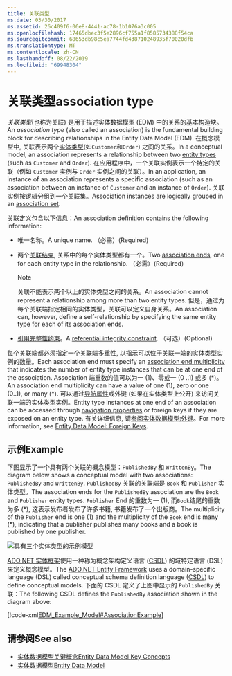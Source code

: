 ```yaml
---
title: 关联类型
ms.date: 03/30/2017
ms.assetid: 26c409f6-06e8-4441-ac78-1b1076a3c005
ms.openlocfilehash: 17465dbec3f5e2896cf755a1f8585734388f54ca
ms.sourcegitcommit: 68653db98c5ea7744fd438710248935f70020dfb
ms.translationtype: MT
ms.contentlocale: zh-CN
ms.lasthandoff: 08/22/2019
ms.locfileid: "69948304"
---
```

# <a name="association-type"></a><span data-ttu-id="4f4dc-102">关联类型</span><span class="sxs-lookup"><span data-stu-id="4f4dc-102">association type</span></span>
<span data-ttu-id="4f4dc-103">*关联类型*(也称为关联) 是用于描述实体数据模型 (EDM) 中的关系的基本构造块。</span><span class="sxs-lookup"><span data-stu-id="4f4dc-103">An *association type* (also called an association) is the fundamental building block for describing relationships in the Entity Data Model (EDM).</span></span> <span data-ttu-id="4f4dc-104">在概念模型中, 关联表示两个[实体类型](../../../../docs/framework/data/adonet/entity-type.md)(如`Customer`和`Order`) 之间的关系。</span><span class="sxs-lookup"><span data-stu-id="4f4dc-104">In a conceptual model, an association represents a relationship between two [entity types](../../../../docs/framework/data/adonet/entity-type.md) (such as `Customer` and `Order`).</span></span> <span data-ttu-id="4f4dc-105">在应用程序中，一个关联实例表示一个特定的关联（例如 `Customer` 实例与 `Order` 实例之间的关联）。</span><span class="sxs-lookup"><span data-stu-id="4f4dc-105">In an application, an instance of an association represents a specific association (such as an association between an instance of `Customer` and an instance of `Order`).</span></span> <span data-ttu-id="4f4dc-106">关联实例按逻辑分组到一个[关联集](../../../../docs/framework/data/adonet/association-set.md)。</span><span class="sxs-lookup"><span data-stu-id="4f4dc-106">Association instances are logically grouped in an [association set](../../../../docs/framework/data/adonet/association-set.md).</span></span>  
  
 <span data-ttu-id="4f4dc-107">关联定义包含以下信息：</span><span class="sxs-lookup"><span data-stu-id="4f4dc-107">An association definition contains the following information:</span></span>  
  
- <span data-ttu-id="4f4dc-108">唯一名称。</span><span class="sxs-lookup"><span data-stu-id="4f4dc-108">A unique name.</span></span> <span data-ttu-id="4f4dc-109">（必需）</span><span class="sxs-lookup"><span data-stu-id="4f4dc-109">(Required)</span></span>  
  
- <span data-ttu-id="4f4dc-110">两个[关联结束](../../../../docs/framework/data/adonet/association-end.md), 关系中的每个实体类型都有一个。</span><span class="sxs-lookup"><span data-stu-id="4f4dc-110">Two [association ends](../../../../docs/framework/data/adonet/association-end.md), one for each entity type in the relationship.</span></span> <span data-ttu-id="4f4dc-111">（必需）</span><span class="sxs-lookup"><span data-stu-id="4f4dc-111">(Required)</span></span>  
  
    > [!NOTE]
    > <span data-ttu-id="4f4dc-112">关联不能表示两个以上的实体类型之间的关系。</span><span class="sxs-lookup"><span data-stu-id="4f4dc-112">An association cannot represent a relationship among more than two entity types.</span></span> <span data-ttu-id="4f4dc-113">但是，通过为每个关联端指定相同的实体类型，关联可以定义自身关系。</span><span class="sxs-lookup"><span data-stu-id="4f4dc-113">An association can, however, define a self-relationship by specifying the same entity type for each of its association ends.</span></span>  
  
- <span data-ttu-id="4f4dc-114">[引用完整性约束](../../../../docs/framework/data/adonet/referential-integrity-constraint.md)。</span><span class="sxs-lookup"><span data-stu-id="4f4dc-114">A [referential integrity constraint](../../../../docs/framework/data/adonet/referential-integrity-constraint.md).</span></span> <span data-ttu-id="4f4dc-115">（可选）</span><span class="sxs-lookup"><span data-stu-id="4f4dc-115">(Optional)</span></span>  
  
 <span data-ttu-id="4f4dc-116">每个关联端都必须指定一个[关联端多重性](../../../../docs/framework/data/adonet/association-end-multiplicity.md), 以指示可以位于关联一端的实体类型实例的数量。</span><span class="sxs-lookup"><span data-stu-id="4f4dc-116">Each association end must specify an [association end multiplicity](../../../../docs/framework/data/adonet/association-end-multiplicity.md) that indicates the number of entity type instances that can be at one end of the association.</span></span> <span data-ttu-id="4f4dc-117">Association 端重数的值可以为一 (1)、零或一 (0 ..1) 或多 (\*)。</span><span class="sxs-lookup"><span data-stu-id="4f4dc-117">An association end multiplicity can have a value of one (1), zero or one (0..1), or many (\*).</span></span> <span data-ttu-id="4f4dc-118">可以通过[导航属性](../../../../docs/framework/data/adonet/navigation-property.md)或外键 (如果在实体类型上公开) 来访问关联一端的实体类型实例。</span><span class="sxs-lookup"><span data-stu-id="4f4dc-118">Entity type instances at one end of an association can be accessed through [navigation properties](../../../../docs/framework/data/adonet/navigation-property.md) or foreign keys if they are exposed on an entity type.</span></span> <span data-ttu-id="4f4dc-119">有关详细信息, 请[参阅实体数据模型:外键](../../../../docs/framework/data/adonet/foreign-key-property.md)。</span><span class="sxs-lookup"><span data-stu-id="4f4dc-119">For more information, see [Entity Data Model: Foreign Keys](../../../../docs/framework/data/adonet/foreign-key-property.md).</span></span>  
  
## <a name="example"></a><span data-ttu-id="4f4dc-120">示例</span><span class="sxs-lookup"><span data-stu-id="4f4dc-120">Example</span></span>  
 <span data-ttu-id="4f4dc-121">下图显示了一个具有两个关联的概念模型：`PublishedBy` 和 `WrittenBy`。</span><span class="sxs-lookup"><span data-stu-id="4f4dc-121">The diagram below shows a conceptual model with two associations: `PublishedBy` and `WrittenBy`.</span></span> <span data-ttu-id="4f4dc-122">`PublishedBy` 关联的关联端是 `Book` 和 `Publisher` 实体类型。</span><span class="sxs-lookup"><span data-stu-id="4f4dc-122">The association ends for the `PublishedBy` association are the `Book` and `Publisher` entity types.</span></span> <span data-ttu-id="4f4dc-123">`Publisher` End 的重数为一 (1), 而`Book`结尾的重数为多 (\*), 这表示发布者发布了许多书籍, 书籍发布了一个出版商。</span><span class="sxs-lookup"><span data-stu-id="4f4dc-123">The multiplicity of the `Publisher` end is one (1) and the multiplicity of the `Book` end is many (\*), indicating that a publisher publishes many books and a book is published by one publisher.</span></span>  
  
 ![具有三个实体类型的示例模型](./media/association-type/example-model-three-entity-types.gif)  
  
 <span data-ttu-id="4f4dc-125">[ADO.NET 实体框架](../../../../docs/framework/data/adonet/ef/index.md)使用一种称为概念架构定义语言 ([CSDL](../../../../docs/framework/data/adonet/ef/language-reference/csdl-specification.md)) 的域特定语言 (DSL) 来定义概念模型。</span><span class="sxs-lookup"><span data-stu-id="4f4dc-125">The [ADO.NET Entity Framework](../../../../docs/framework/data/adonet/ef/index.md) uses a domain-specific language (DSL) called conceptual schema definition language ([CSDL](../../../../docs/framework/data/adonet/ef/language-reference/csdl-specification.md)) to define conceptual models.</span></span> <span data-ttu-id="4f4dc-126">下面的 CSDL 定义了上图中显示的 `PublishedBy` 关联：</span><span class="sxs-lookup"><span data-stu-id="4f4dc-126">The following CSDL defines the `PublishedBy` association shown in the diagram above:</span></span>  
  
 [!code-xml[EDM_Example_Model#AssociationExample](../../../../samples/snippets/xml/VS_Snippets_Data/edm_example_model/xml/books.edmx#associationexample)]  
  
## <a name="see-also"></a><span data-ttu-id="4f4dc-127">请参阅</span><span class="sxs-lookup"><span data-stu-id="4f4dc-127">See also</span></span>

- [<span data-ttu-id="4f4dc-128">实体数据模型关键概念</span><span class="sxs-lookup"><span data-stu-id="4f4dc-128">Entity Data Model Key Concepts</span></span>](../../../../docs/framework/data/adonet/entity-data-model-key-concepts.md)
- [<span data-ttu-id="4f4dc-129">实体数据模型</span><span class="sxs-lookup"><span data-stu-id="4f4dc-129">Entity Data Model</span></span>](../../../../docs/framework/data/adonet/entity-data-model.md)
